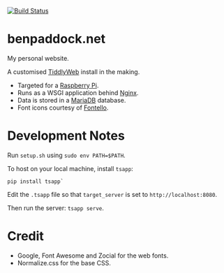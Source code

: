 [![Build Status](https://travis-ci.org/pads/benpaddock.net.png?branch=master)](https://travis-ci.org/pads/benpaddock.net)

benpaddock.net
==============

My personal website.

A customised [TiddlyWeb](https://github.com/TiddlyWeb) install in the making.

* Targeted for a [Raspberry Pi](http://www.raspberrypi.org/).
* Runs as a WSGI application behind [Nginx](http://wiki.nginx.org/Main).
* Data is stored in a [MariaDB](http://mariadb.org/) database.
* Font icons courtesy of [Fontello](http://fontello.com).

Development Notes
=================

Run `setup.sh` using `sudo env PATH=$PATH`.

To host on your local machine, install `tsapp`:
 
    pip install tsapp` 
    
Edit the `.tsapp` file so that `target_server` is set to `http://localhost:8080`.
    
Then run the server: `tsapp serve`.

Credit
======

* Google, Font Awesome and Zocial for the web fonts.
* Normalize.css for the base CSS.
